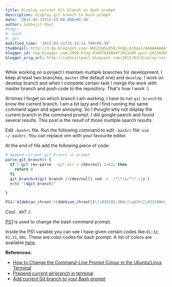 ```yaml
---
title: Display current Git branch in bash prompt
description: display git branch in bash prompt
date: '2013-03-31T15:15:00.000+05:30'
author: Subhojit Paul
#tags:
#- bash
#- git
modified_time: '2013-03-31T15:15:11.799+05:30'
thumbnail: http://3.bp.blogspot.com/-bKG2Uq5yD50/UVgEzZcKqaI/AAAAAAAAAf0/THWgEvlvC4o/s72-c/Selection_003.png
blogger_id: tag:blogger.com,1999:blog-6340784984471653280.post-165369004112280473
blogger_orig_url: http://subhojitpaul.blogspot.com/2013/03/display-current-git-branch-in-bash.html
---
```


While working on a project I maintain multiple branches for development. I keep at least two branches, `master` (the default one) and `develop`. I work on develop branch and when I complete certain task I merge the work with master branch and push code to the repository. That's how I work :)

At times I forget on which branch I am working, I have to run `git branch` to know the current branch. I am a bit lazy and I find running the same command again and again annoying. So I thought why not display the current branch in the command prompt. I did google search and found several results. This post is the result of those multiple search results.

Edit `.bashrc` file. Run the following command to edit `.bashrc` file: `vim ~/.bashrc`. You can replace vim with your favourite editor.

At the end of file add the following piece of code:

```bash
# Append current git branch in prompt
parse_git_branch() {
  if ! git rev-parse --git-dir > /dev/null 2>&1; then
    return 0
  fi
  git_branch=$(git branch 2>/dev/null| sed -n '/^\*/s/^\* //p')
  echo "[$git_branch]"

}

PS1="${debian_chroot:+($debian_chroot)}\[\033[01;36m\]\u@\h\[\033[00m\]:\[\033[01;32m\]\w\[\033[00m\]\[\033[01;31m\]\$(parse_git_branch)\[\033[00m\]$ "
```

Cool.. eh? :)

[PS1](http://www.cyberciti.biz/tips/howto-linux-unix-bash-shell-setup-prompt.html) is used to change the bash command prompt.

Inside the PS1 variable you can see I have given certain codes like `01;32`, `01;31`, etc. These are color codes for bash prompt. A list of colors are available [here](http://www.arwin.net/tech/bash.php).

**References:**

*   [How to Change the Command-Line Prompt Colour in the Ubuntu/Linux Terminal](http://ubuntugenius.wordpress.com/2011/07/11/how-to-change-the-command-line-prompt-colour-in-the-ubuntulinux-terminal/)
*   [Prepend current git branch in terminal](http://askubuntu.com/questions/249174/prepend-current-git-branch-in-terminal)
*   [Add current Git branch to your Bash prompt](http://vvv.tobiassjosten.net/git/add-current-git-branch-to-your-bash-prompt/)
